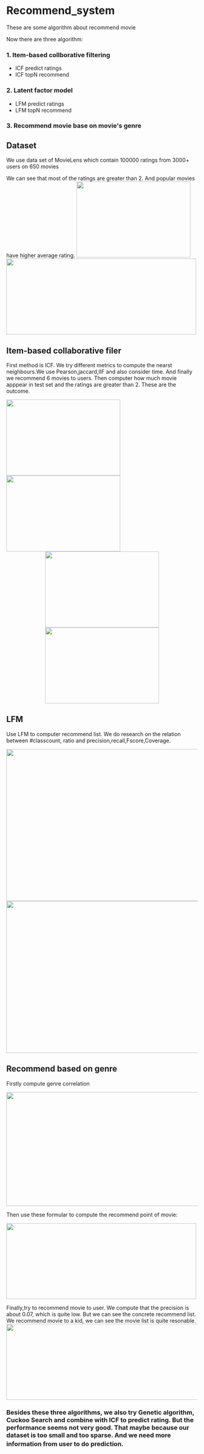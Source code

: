 # Recommend_system
These are some algorithm about recommend movie

Now there are three algorithm:

### 1. Item-based collborative filtering
* ICF predict ratings
* ICF topN recommend

### 2. Latent factor model
* LFM predict ratings
* LFM topN recommend
  
### 3. Recommend movie base on movie's genre

## Dataset
We use data set of MovieLens which contain 100000 ratings from 3000+ users on 650 movies

We can see that most of the ratings are greater than 2. And popular movies have higher average rating.
<img src="rating_count.png" width=300 height=200>
<img src="rating_people.png" width=500 height=200>


## Item-based collaborative filer
First method is ICF. We try different metrics to compute the nearst neighbours.We use Pearson,jaccard,IIF and also consider time. And finally we recommend 6 movies to users. Then computer how much movie apppear in test set and the ratings are greater than 2. These are the outcome.
<div align=centre><img src="ICF_precision.png" width=300 height=200><img src="ICF_recall.png" width=300 height=200></div>
<div align=center><img src="ICF_Fscore.png" width=300 height=200><img src="ICF_coverage.png" width=300 height=200></div>

## LFM
Use LFM to computer recommend list. We do research on the relation between #classcount, ratio and precision,recall,Fscore,Coverage.
<div align=centre><img src="LFM_classcount.png" width=600 height=400><img src="LFM_ratio.png" width=600 height=400></div>


## Recommend based on genre
Firstly compute genre correlation

<img src="genre_table.png" width=700 height=300>

Then use these formular to compute the recommend point of movie:

<img src="genre_formular.png" width=500 height=200>

Finally,try to recommend movie to user. We compute that the precision is about 0.07, which is quite low. But we can see the concrete recommend list. We recommend movie to a kid, we can see the movie list is quite resonable.
<img src="genre_recommend.png" width=600 height=200>

### Besides these three algorithms, we also try Genetic algorithm, Cuckoo Search and combine with ICF to predict rating. But the performance seems not very good. That maybe because our dataset is too small and too sparse. And we need more information from user to do prediction. 　


